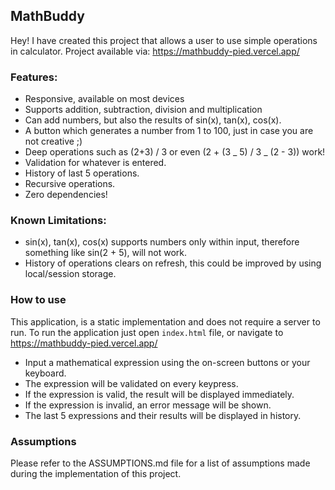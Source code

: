 ## MathBuddy

Hey! I have created this project that allows a user to use simple operations in calculator.
Project available via: https://mathbuddy-pied.vercel.app/

### Features:

- Responsive, available on most devices
- Supports addition, subtraction, division and multiplication
- Can add numbers, but also the results of sin(x), tan(x), cos(x).
- A button which generates a number from 1 to 100, just in case you are not creative ;)
- Deep operations such as (2+3) / 3 or even (2 + (3 _ 5) / 3 _ (2 - 3)) work!
- Validation for whatever is entered.
- History of last 5 operations.
- Recursive operations.
- Zero dependencies!

### Known Limitations:

- sin(x), tan(x), cos(x) supports numbers only within input, therefore something like sin(2 + 5), will not work.
- History of operations clears on refresh, this could be improved by using local/session storage.

### How to use

This application, is a static implementation and does not require a server to run.
To run the application just open `index.html` file, or navigate to https://mathbuddy-pied.vercel.app/

- Input a mathematical expression using the on-screen buttons or your keyboard.
- The expression will be validated on every keypress.
- If the expression is valid, the result will be displayed immediately.
- If the expression is invalid, an error message will be shown.
- The last 5 expressions and their results will be displayed in history.

### Assumptions

Please refer to the ASSUMPTIONS.md file for a list of assumptions made during the implementation of this project.
